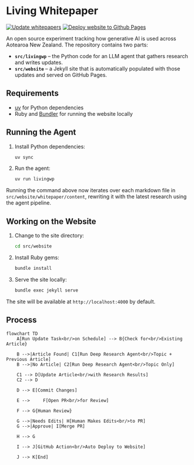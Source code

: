 # Living Whitepaper

[![Update whitepapers](https://github.com/mingnz/livingwp/actions/workflows/run_agent.yml/badge.svg)](https://github.com/mingnz/livingwp/actions/workflows/run_agent.yml)
[![Deploy website to Github Pages](https://github.com/mingnz/livingwp/actions/workflows/deploy_website.yml/badge.svg)](https://github.com/mingnz/livingwp/actions/workflows/deploy_website.yml)

An open source experiment tracking how generative AI is used across Aotearoa
New Zealand. The repository contains two parts:

- **`src/livingwp`** – the Python code for an LLM agent that gathers research and
  writes updates.
- **`src/website`** – a Jekyll site that is automatically populated with those
  updates and served on GitHub Pages.

## Requirements

- [uv](https://github.com/astral-sh/uv) for Python dependencies
- Ruby and [Bundler](https://bundler.io) for running the website locally

## Running the Agent

1. Install Python dependencies:

   ```sh
   uv sync
   ```

2. Run the agent:

   ```sh
   uv run livingwp
   ```

Running the command above now iterates over each markdown file in
`src/website/whitepaper/content`, rewriting it with the latest research using
the agent pipeline.

## Working on the Website

1. Change to the site directory:

   ```sh
   cd src/website
   ```

2. Install Ruby gems:

   ```sh
   bundle install
   ```

3. Serve the site locally:

   ```sh
   bundle exec jekyll serve
   ```

The site will be available at `http://localhost:4000` by default.

## Process

```mermaid
flowchart TD
    A[Run Update Task<br/>on Schedule] --> B{Check for<br/>Existing Article}

    B -->|Article Found| C1[Run Deep Research Agent<br/>Topic + Previous Article]
    B -->|No Article| C2[Run Deep Research Agent<br/>Topic Only]

    C1 --> D[Update Article<br/>with Research Results]
    C2 --> D

    D --> E[Commit Changes]

    E -->     F[Open PR<br/>for Review]

    F --> G{Human Review}

    G -->|Needs Edits| H[Human Makes Edits<br/>to PR]
    G -->|Approve| I[Merge PR]

    H --> G

    I --> J[GitHub Action<br/>Auto Deploy to Website]

    J --> K[End]
```
